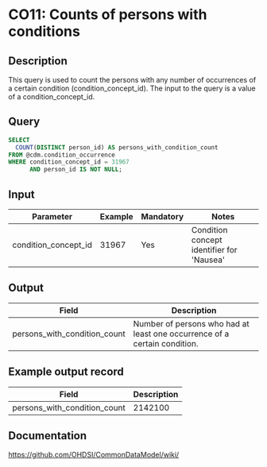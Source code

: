 <!---
Group:condition occurrence
Name: CO11 Counts of persons with conditions
Author:Patrick Ryan
CDM Version: 5.3
-->

#  CO11: Counts of persons with conditions

## Description
This query is used to count the persons with any number of occurrences of a certain condition (condition_concept_id). The input to the query is a value of a condition_concept_id.

## Query
```sql
SELECT
  COUNT(DISTINCT person_id) AS persons_with_condition_count
FROM @cdm.condition_occurrence
WHERE condition_concept_id = 31967
      AND person_id IS NOT NULL;
```

## Input

| Parameter | Example | Mandatory | Notes|
| --- | --- | --- | --- |
| condition_concept_id | 31967 | Yes | Condition concept identifier for 'Nausea' |

## Output

| Field |  Description |
| --- | --- |
| persons_with_condition_count | Number of persons who had at least one occurrence of a certain condition. |

## Example output record

| Field |  Description |
| --- | --- |
| persons_with_condition_count | 2142100 |

## Documentation
https://github.com/OHDSI/CommonDataModel/wiki/
